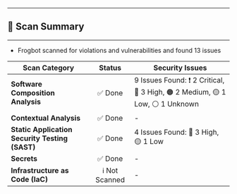 

---
## 📗 Scan Summary

---
- Frogbot scanned for violations and vulnerabilities and found 13 issues

| Scan Category                | Status                  | Security Issues                  |
| --------------------- | :-----------------------------------: | ----------------------------------- |
| **Software Composition Analysis** | ✅ Done | 9 Issues Found: ❗️ 2 Critical, 🔴 3 High, 🟠 2 Medium, 🟡 1 Low, ⚪️ 1 Unknown |
| **Contextual Analysis** | ✅ Done | - |
| **Static Application Security Testing (SAST)** | ✅ Done | 4 Issues Found: 🔴 3 High, 🟡 1 Low |
| **Secrets** | ✅ Done | - |
| **Infrastructure as Code (IaC)** | ℹ️ Not Scanned | - |
